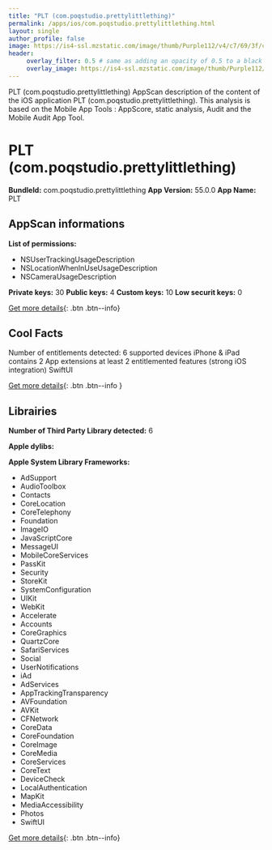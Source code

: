 ```yaml
---
title: "PLT (com.poqstudio.prettylittlething)"
permalink: /apps/ios/com.poqstudio.prettylittlething.html
layout: single
author_profile: false
image: https://is4-ssl.mzstatic.com/image/thumb/Purple112/v4/c7/69/3f/c7693fad-db8f-35b3-8f25-3299db0de6e1/AppIcon-0-0-1x_U007emarketing-0-0-0-7-0-0-sRGB-0-0-0-GLES2_U002c0-512MB-85-220-0-0.png/512x512bb.jpg
header: 
     overlay_filter: 0.5 # same as adding an opacity of 0.5 to a black background
     overlay_image: https://is4-ssl.mzstatic.com/image/thumb/Purple112/v4/c7/69/3f/c7693fad-db8f-35b3-8f25-3299db0de6e1/AppIcon-0-0-1x_U007emarketing-0-0-0-7-0-0-sRGB-0-0-0-GLES2_U002c0-512MB-85-220-0-0.png/512x512bb.jpg
---
```

PLT (com.poqstudio.prettylittlething) AppScan description of the content of the iOS application PLT (com.poqstudio.prettylittlething). This analysis is based on the Mobile App Tools : AppScore, static analysis, Audit and the Mobile Audit App Tool.

# PLT (com.poqstudio.prettylittlething)

**BundleId:** com.poqstudio.prettylittlething
**App Version:** 55.0.0
**App Name:** PLT


## AppScan informations 

**List of permissions:** 
- NSUserTrackingUsageDescription
- NSLocationWhenInUseUsageDescription
- NSCameraUsageDescription
  
  
**Private keys:** 30
**Public keys:** 4
**Custom keys:** 10
**Low securit keys:** 0
  
[Get more details](/pricing.html){: .btn .btn--info}

## Cool Facts

Number of entitlements detected: 6
supported devices iPhone & iPad
contains 2 App extensions
at least 2 entitlemented features (strong iOS integration)
SwiftUI
  
[Get more details](/pricing.html){: .btn .btn--info }

## Librairies 
**Number of Third Party Library detected:** 6


**Apple dylibs:**


**Apple System Library Frameworks:**
- AdSupport
- AudioToolbox
- Contacts
- CoreLocation
- CoreTelephony
- Foundation
- ImageIO
- JavaScriptCore
- MessageUI
- MobileCoreServices
- PassKit
- Security
- StoreKit
- SystemConfiguration
- UIKit
- WebKit
- Accelerate
- Accounts
- CoreGraphics
- QuartzCore
- SafariServices
- Social
- UserNotifications
- iAd
- AdServices
- AppTrackingTransparency
- AVFoundation
- AVKit
- CFNetwork
- CoreData
- CoreFoundation
- CoreImage
- CoreMedia
- CoreServices
- CoreText
- DeviceCheck
- LocalAuthentication
- MapKit
- MediaAccessibility
- Photos
- SwiftUI


  
[Get more details](/pricing.html){: .btn .btn--info}

